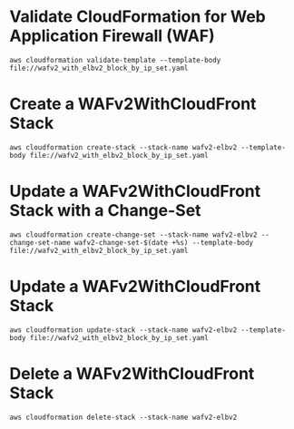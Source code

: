 # Validate CloudFormation for Web Application Firewall (WAF)

`aws cloudformation validate-template --template-body file://wafv2_with_elbv2_block_by_ip_set.yaml`

# Create a WAFv2WithCloudFront Stack

`aws cloudformation create-stack --stack-name wafv2-elbv2 --template-body file://wafv2_with_elbv2_block_by_ip_set.yaml`

# Update a WAFv2WithCloudFront Stack with a Change-Set

`aws cloudformation create-change-set --stack-name wafv2-elbv2 --change-set-name wafv2-change-set-$(date +%s) --template-body file://wafv2_with_elbv2_block_by_ip_set.yaml`

# Update a WAFv2WithCloudFront Stack

`aws cloudformation update-stack --stack-name wafv2-elbv2 --template-body file://wafv2_with_elbv2_block_by_ip_set.yaml`

# Delete a WAFv2WithCloudFront Stack

`aws cloudformation delete-stack --stack-name wafv2-elbv2`
